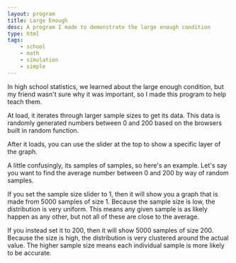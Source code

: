 ```yaml
---
layout: program
title: Large Enough
desc: A program I made to demonstrate the large enough condition
type: html
tags:
    - school
    - math
    - simulation
    - simple
---
```


In high school statistics, we learned about the large enough condition, but my friend wasn't sure why it was important, so I made this program to help teach them. 

At load, it iterates through larger sample sizes to get its data. This data is randomly generated numbers between 0 and 200 based on the browsers built in random function.

After it loads, you can use the slider at the top to show a specific layer of the graph.

A little confusingly, its samples of samples, so here's an example. Let's say you want to find the average number between 0 and 200 by way of random samples. 

If you set the sample size slider to 1, then it will show you a graph that is made from 5000 samples of size 1. Because the sample size is low, the distribution is very uniform. This means any given sample is as likely happen as any other, but not all of these are close to the average. 

If you instead set it to 200, then it will show 5000 samples of size 200. Because the size is high, the distribution is very clustered around the actual value. The higher sample size means each individual sample is more likely to be accurate.